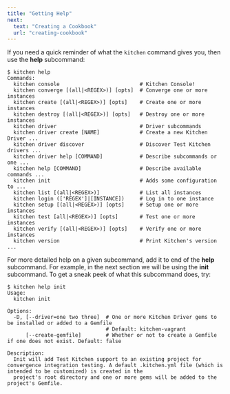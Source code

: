 ```yaml
---
title: "Getting Help"
next:
  text: "Creating a Cookbook"
  url: "creating-cookbook"
---
```


If you need a quick reminder of what the `kitchen` command gives you, then use the **help** subcommand:

```
$ kitchen help
Commands:
  kitchen console                          # Kitchen Console!
  kitchen converge [(all|<REGEX>)] [opts]  # Converge one or more instances
  kitchen create [(all|<REGEX>)] [opts]    # Create one or more instances
  kitchen destroy [(all|<REGEX>)] [opts]   # Destroy one or more instances
  kitchen driver                           # Driver subcommands
  kitchen driver create [NAME]             # Create a new Kitchen Driver ...
  kitchen driver discover                  # Discover Test Kitchen drivers ...
  kitchen driver help [COMMAND]            # Describe subcommands or one ...
  kitchen help [COMMAND]                   # Describe available commands ...
  kitchen init                             # Adds some configuration to ...
  kitchen list [(all|<REGEX>)]             # List all instances
  kitchen login (['REGEX']|[INSTANCE])     # Log in to one instance
  kitchen setup [(all|<REGEX>)] [opts]     # Setup one or more instances
  kitchen test [all|<REGEX>)] [opts]       # Test one or more instances
  kitchen verify [(all|<REGEX>)] [opts]    # Verify one or more instances
  kitchen version                          # Print Kitchen's version ...
```

For more detailed help on a given subcommand, add it to end of the **help** subcommand. For example, in the next section we will be using the **init** subcommand. To get a sneak peek of what this subcommand does, try:

```
$ kitchen help init
Usage:
  kitchen init

Options:
  -D, [--driver=one two three]  # One or more Kitchen Driver gems to be installed or added to a Gemfile
                                # Default: kitchen-vagrant
      [--create-gemfile]        # Whether or not to create a Gemfile if one does not exist. Default: false

Description:
  Init will add Test Kitchen support to an existing project for convergence integration testing. A default .kitchen.yml file (which is intended to be customized) is created in the
  project's root directory and one or more gems will be added to the project's Gemfile.
```
